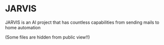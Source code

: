 # JARVIS
JARVIS is an AI project that has countless capabilities from sending mails to home automation

(Some files are hidden from public view!!)
